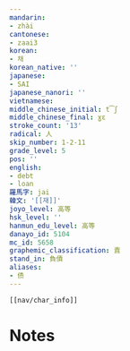 ```yaml
---
mandarin:
- zhài
cantonese:
- zaai3
korean:
- 채
korean_native: ''
japanese:
- SAI
japanese_nanori: ''
vietnamese:
middle_chinese_initial: t͡ʃ
middle_chinese_final: ɣɛ
stroke_count: '13'
radical: 人
skip_number: 1-2-11
grade_level: 5
pos: ''
english:
- debt
- loan
羅馬字: jai
韓文: '[[재]]'
joyo_level: 高等
hsk_level: ''
hanmun_edu_level: 高等
danayo_id: 5104
mc_id: 5658
graphemic_classification: 責
stand_in: 負債
aliases:
- 债
---
```

```meta-bind-embed
[[nav/char_info]]
```

# Notes
